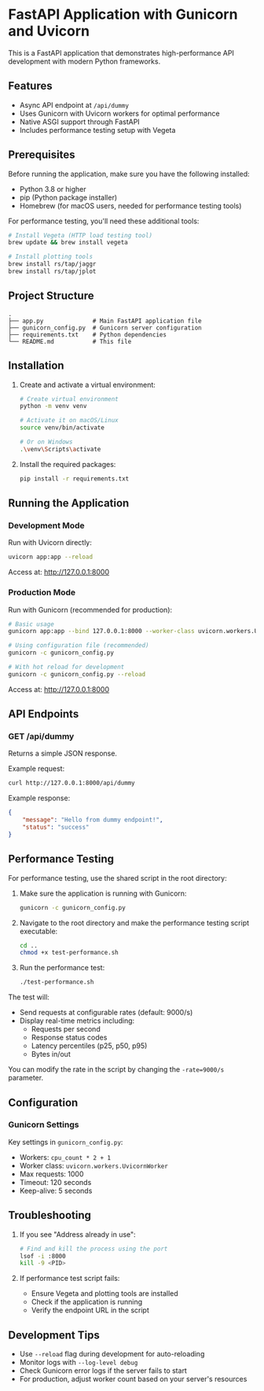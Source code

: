# FastAPI Application with Gunicorn and Uvicorn

This is a FastAPI application that demonstrates high-performance API development with modern Python frameworks.

## Features

- Async API endpoint at `/api/dummy`
- Uses Gunicorn with Uvicorn workers for optimal performance
- Native ASGI support through FastAPI
- Includes performance testing setup with Vegeta

## Prerequisites

Before running the application, make sure you have the following installed:
- Python 3.8 or higher
- pip (Python package installer)
- Homebrew (for macOS users, needed for performance testing tools)

For performance testing, you'll need these additional tools:
```bash
# Install Vegeta (HTTP load testing tool)
brew update && brew install vegeta

# Install plotting tools
brew install rs/tap/jaggr
brew install rs/tap/jplot
```

## Project Structure

```
.
├── app.py              # Main FastAPI application file
├── gunicorn_config.py  # Gunicorn server configuration
├── requirements.txt    # Python dependencies
└── README.md           # This file
```

## Installation

1. Create and activate a virtual environment:
   ```bash
   # Create virtual environment
   python -m venv venv
   
   # Activate it on macOS/Linux
   source venv/bin/activate
   
   # Or on Windows
   .\venv\Scripts\activate
   ```

2. Install the required packages:
   ```bash
   pip install -r requirements.txt
   ```

## Running the Application

### Development Mode
Run with Uvicorn directly:
```bash
uvicorn app:app --reload
```
Access at: http://127.0.0.1:8000

### Production Mode
Run with Gunicorn (recommended for production):
```bash
# Basic usage
gunicorn app:app --bind 127.0.0.1:8000 --worker-class uvicorn.workers.UvicornWorker

# Using configuration file (recommended)
gunicorn -c gunicorn_config.py

# With hot reload for development
gunicorn -c gunicorn_config.py --reload
```
Access at: http://127.0.0.1:8000

## API Endpoints

### GET /api/dummy
Returns a simple JSON response.

Example request:
```bash
curl http://127.0.0.1:8000/api/dummy
```

Example response:
```json
{
    "message": "Hello from dummy endpoint!",
    "status": "success"
}
```

## Performance Testing

For performance testing, use the shared script in the root directory:

1. Make sure the application is running with Gunicorn:
   ```bash
   gunicorn -c gunicorn_config.py
   ```

2. Navigate to the root directory and make the performance testing script executable:
   ```bash
   cd ..
   chmod +x test-performance.sh
   ```

3. Run the performance test:
   ```bash
   ./test-performance.sh
   ```

The test will:
- Send requests at configurable rates (default: 9000/s)
- Display real-time metrics including:
  - Requests per second
  - Response status codes
  - Latency percentiles (p25, p50, p95)
  - Bytes in/out

You can modify the rate in the script by changing the `-rate=9000/s` parameter.

## Configuration

### Gunicorn Settings
Key settings in `gunicorn_config.py`:
- Workers: `cpu_count * 2 + 1`
- Worker class: `uvicorn.workers.UvicornWorker`
- Max requests: 1000
- Timeout: 120 seconds
- Keep-alive: 5 seconds

## Troubleshooting

1. If you see "Address already in use":
   ```bash
   # Find and kill the process using the port
   lsof -i :8000
   kill -9 <PID>
   ```

2. If performance test script fails:
   - Ensure Vegeta and plotting tools are installed
   - Check if the application is running
   - Verify the endpoint URL in the script

## Development Tips

- Use `--reload` flag during development for auto-reloading
- Monitor logs with `--log-level debug`
- Check Gunicorn error logs if the server fails to start
- For production, adjust worker count based on your server's resources 